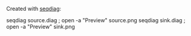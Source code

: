Created with [seqdiag](http://blockdiag.com/en/seqdiag/):

   seqdiag source.diag ; open -a "Preview" source.png
   seqdiag sink.diag ; open -a "Preview" sink.png 
